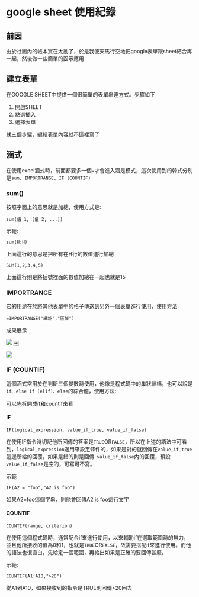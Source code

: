 # google sheet 使用紀錄

## 前因

由於社團內的帳本實在太亂了，於是我便天馬行空地把google表單跟sheet結合再一起，然後做一些簡單的函示應用

## 建立表單

在GOOGLE SHEET中提供一個很簡單的表單串連方式。步驟如下

1. 開啟SHEET
2. 點選插入
3. 選擇表單

就三個步驟，編輯表單內容就不這裡寫了

## 涵式

在使用excel涵式時，前面都要多一個```=```才會進入涵是模式，這次使用到的韓式分別是```sum```、```IMPORTRANGE```、```IF (COUNTIF)```

### sum()

按照字面上的意思就是加總，使用方式是:
```
sum(值_1, [值_2, ...])
```
示範:
```
sum(H:H)
```
上面這行的意思是把所有在H行的數值進行加總

```
SUM(1,2,3,4,5)
```
上面這行則是將括號裡面的數值加總在一起也就是15

### IMPORTRANGE

它的用途在於將其他表單中的格子傳送到另外一個表單進行使用，使用方法:

```
=IMPORTRANGE("網址","區域")
```

成果展示

![](https://i.imgur.com/1WT1vXC.png)
￼

![](https://i.imgur.com/mGt4Yre.png)


### IF (COUNTIF)

這個涵式常用於在判斷三個變數時使用，他像是程式碼中的巢狀結構，也可以說是```if、else if (elif)、else```的綜合體，使用方法:

可以先拆開成if和countif來看

#### IF
```
IF(logical_expression, value_if_true, value_if_false)
```
在使用IF指令時切記他所回傳的答案是```TRUE```OR```FALSE```，所以在上述的語法中可看到，```logical_expression```適用來設定條件的，如果是對的就回傳在```value_if_true```這邊所給的回覆，如果是錯的則是回傳``` value_if_false```內的回覆，預設``` value_if_false```是空的，可寫可不寫。

示範
```
IF(A2 = "foo","A2 is foo")
```
如果A2=foo這個字串，則他會回傳A2 is foo這行文字


#### COUNTIF
```
COUNTIF(range, criterion)
```

在使用這個程式碼時，通常配合if來進行使用，以來輔助if在選取範圍時的無力，並且他所接收的值為0和1，也就是```TRUE```OR```FALSE```，故需要搭配if來進行使用。而他的語法也很直白，先給定一個範圍，再給出如果是正確的要回傳甚麼。

示範:

```
COUNTIF(A1:A10,">20")
```
從A1到A10，如果接收到的指令是TRUE則回傳>20回去


